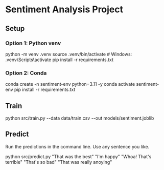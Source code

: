 # Sentiment Analysis Project

## Setup

### Option 1: Python venv
python -m venv .venv
source .venv/bin/activate  # Windows: .venv\Scripts\activate
pip install -r requirements.txt

### Option 2: Conda
conda create -n sentiment-env python=3.11 -y
conda activate sentiment-env
pip install -r requirements.txt

## Train
python src/train.py --data data/train.csv --out models/sentiment.joblib

## Predict

Run the predictions in the command line. Use any sentence you like.

python src/predict.py "That was the best" "I'm happy" "Whoa! That's terrible" "That's so bad" "That was really anoying"
